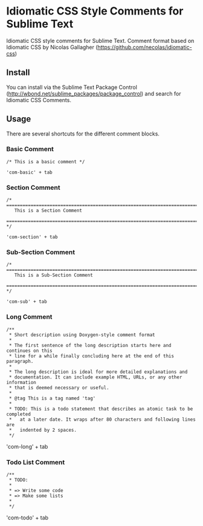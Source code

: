 Idiomatic CSS Style Comments for Sublime Text
=============================================

Idiomatic CSS style comments for Sublime Text.  Comment format based on Idiomatic CSS by Nicolas Gallagher (https://github.com/necolas/idiomatic-css)

## Install

You can install via the Sublime Text Package Control (http://wbond.net/sublime_packages/package_control) and search for Idiomatic CSS Comments.

## Usage

There are several shortcuts for the different comment blocks.

### Basic Comment

	/* This is a basic comment */

	'com-basic' + tab

### Section Comment

	/* ==========================================================================
   	   This is a Section Comment
       ========================================================================== */

	'com-section' + tab

### Sub-Section Comment

	/* ==========================================================================
   	   This is a Sub-Section Comment
       ========================================================================== */

	'com-sub' + tab

### Long Comment

	/**
	 * Short description using Doxygen-style comment format
	 *
	 * The first sentence of the long description starts here and continues on this
	 * line for a while finally concluding here at the end of this paragraph.
	 *
	 * The long description is ideal for more detailed explanations and
	 * documentation. It can include example HTML, URLs, or any other information
	 * that is deemed necessary or useful.
	 *
	 * @tag This is a tag named 'tag'
	 *
	 * TODO: This is a todo statement that describes an atomic task to be completed
	 *   at a later date. It wraps after 80 characters and following lines are
	 *   indented by 2 spaces.
	 */

  'com-long' + tab

### Todo List Comment

	/**
	 * TODO:
	 *
	 * => Write some code
	 * => Make some lists
	 *
	 */

  'com-todo' + tab
